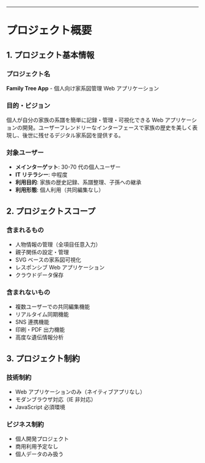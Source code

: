 ---

# プロジェクト概要

## 1. プロジェクト基本情報

### プロジェクト名

**Family Tree App** - 個人向け家系図管理 Web アプリケーション

### 目的・ビジョン

個人が自分の家族の系譜を簡単に記録・管理・可視化できる Web アプリケーションの開発。ユーザーフレンドリーなインターフェースで家族の歴史を美しく表現し、後世に残せるデジタル家系図を提供する。

### 対象ユーザー

- **メインターゲット**: 30-70 代の個人ユーザー
- **IT リテラシー**: 中程度
- **利用目的**: 家族の歴史記録、系譜整理、子孫への継承
- **利用形態**: 個人利用（共同編集なし）

## 2. プロジェクトスコープ

### 含まれるもの

- 人物情報の管理（全項目任意入力）
- 親子関係の設定・管理
- SVG ベースの家系図可視化
- レスポンシブ Web アプリケーション
- クラウドデータ保存

### 含まれないもの

- 複数ユーザーでの共同編集機能
- リアルタイム同期機能
- SNS 連携機能
- 印刷・PDF 出力機能
- 高度な遺伝情報分析

## 3. プロジェクト制約

### 技術制約

- Web アプリケーションのみ（ネイティブアプリなし）
- モダンブラウザ対応（IE 非対応）
- JavaScript 必須環境

### ビジネス制約

- 個人開発プロジェクト
- 商用利用予定なし
- 個人データのみ扱う
